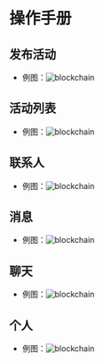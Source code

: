 # 操作手册
## 发布活动
 * 例图：![blockchain](source/images/garden-manual/publish.png)
## 活动列表
 * 例图：![blockchain](source/images/garden-manual/garden.png)
## 联系人
 * 例图：![blockchain](source/images/garden-manual/concat.png)
## 消息 
 * 例图：![blockchain](source/images/garden-manual/message.png)
## 聊天
 * 例图：![blockchain](source/images/garden-manual/chat.png)
## 个人
 * 例图：![blockchain](source/images/garden-manual/me.png)

